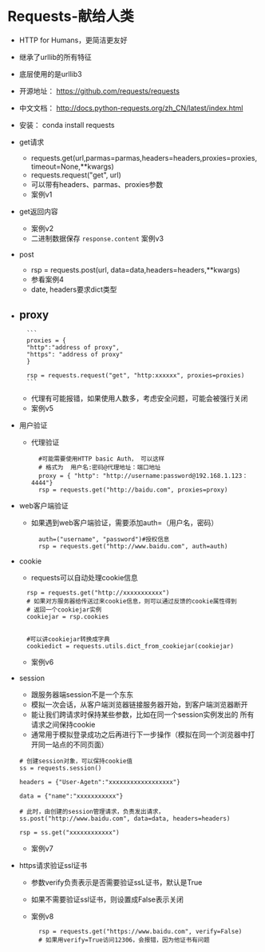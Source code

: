 # Requests-献给人类
- HTTP for Humans，更简洁更友好
- 继承了urllib的所有特征
- 底层使用的是urllib3
- 开源地址： https://github.com/requests/requests
- 中文文档： http://docs.python-requests.org/zh_CN/latest/index.html   
- 安装： conda install requests
- get请求
    - requests.get(url,parmas=parmas,headers=headers,proxies=proxies,timeout=None,**kwargs)
    - requests.request("get", url)
    - 可以带有headers、parmas、proxies参数
    - 案例v1
- get返回内容
    - 案例v2
    - 二进制数据保存 `response.content` 案例v3
    
- post
    - rsp = requests.post(url, data=data,headers=headers,**kwargs)
    - 参看案例4
    - date, headers要求dict类型

- proxy
   - 
        ```
        proxies = {
        "http":"address of proxy",
        "https": "address of proxy"
        }
        
        rsp = requests.request("get", "http:xxxxxx", proxies=proxies)
        ```
   - 代理有可能报错，如果使用人数多，考虑安全问题，可能会被强行关闭
   - 案例v5

- 用户验证
    - 代理验证
    
            #可能需要使用HTTP basic Auth， 可以这样
            # 格式为  用户名:密码@代理地址：端口地址
            proxy = { "http": "http://username:password@192.168.1.123：4444"}
            rsp = requests.get("http://baidu.com", proxies=proxy)

- web客户端验证
    - 如果遇到web客户端验证，需要添加auth=（用户名，密码）
    
            auth=("username", "password")#授权信息
            rsp = requests.get("http://www.baidu.com", auth=auth)

- cookie
    - requests可以自动处理cookie信息
    ```
      rsp = requests.get("http://xxxxxxxxxxx")
      # 如果对方服务器给传送过来cookie信息，则可以通过反馈的cookie属性得到
      # 返回一个cookiejar实例
      cookiejar = rsp.cookies   
      
      
      #可以讲cookiejar转换成字典
      cookiedict = requests.utils.dict_from_cookiejar(cookiejar)         
    ```
    - 案例v6
    
- session
    - 跟服务器端session不是一个东东
    - 模拟一次会话，从客户端浏览器链接服务器开始，到客户端浏览器断开
    - 能让我们跨请求时保持某些参数，比如在同一个session实例发出的 所有请求之间保持cookie
    - 通常用于模拟登录成功之后再进行下一步操作（模拟在同一个浏览器中打开同一站点的不同页面）
    ```
    # 创建session对象，可以保持cookie值
    ss = requests.session()
    
    headers = {"User-Agetn":"xxxxxxxxxxxxxxxxxx"}
    
    data = {"name":"xxxxxxxxxxx"}
    
    # 此时，由创建的session管理请求，负责发出请求，
    ss.post("http://www.baidu.com", data=data, headers=headers)
    
    rsp = ss.get("xxxxxxxxxxxx")
    ```      
    - 案例v7
    
- https请求验证ssl证书
    - 参数verify负责表示是否需要验证ssL证书，默认是True
    - 如果不需要验证ssl证书，则设置成False表示关闭
    - 案例v8
        
            rsp = requests.get("https://www.baidu.com", verify=False)
            # 如果用verify=True访问12306，会报错，因为他证书有问题 